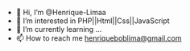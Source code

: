- 👋 Hi, I’m @Henrique-Limaa
- 👀 I’m interested in PHP||Html||Css||JavaScript
- 🌱 I’m currently learning ...
- 📫 How to reach me henriqueboblima@gmail.com

<!---
Henrique-Limaa/Henrique-Limaa is a ✨ special ✨ repository because its `README.md` (this file) appears on your GitHub profile.
You can click the Preview link to take a look at your changes.
--->
